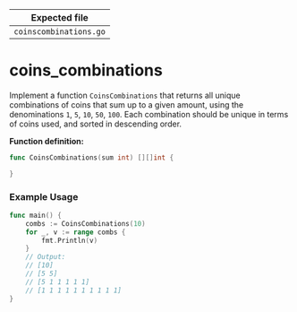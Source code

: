 | Expected file          |
| ---------------------- |
| `coinscombinations.go` |

# coins_combinations

Implement a function `CoinsCombinations` that returns all unique combinations of coins that sum up to a given amount, using the denominations `1`, `5`, `10`, `50`, `100`. Each combination should be unique in terms of coins used, and sorted in descending order.

**Function definition:**

```go
func CoinsCombinations(sum int) [][]int {

}
```

### Example Usage

```go
func main() {
    combs := CoinsCombinations(10)
    for _, v := range combs {
        fmt.Println(v)
    }
    // Output:
    // [10]
    // [5 5]
    // [5 1 1 1 1 1]
    // [1 1 1 1 1 1 1 1 1 1]
}
```
